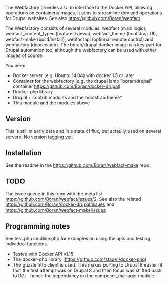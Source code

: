 The Webfactory provides a UI to interface to the Docker API, allowing operations on containers/images. It aims to streamline dev and operations for Drupal websites. See also https://github.com/Boran/webfact

The Webfactory consists of several modules: webfact (main logic), webfact_content_types (features/views), webfact_theme (bootstrap UI), webfact-make (build/install), webfactapi (optional remote control) and webfactory (deprecated).
The boran/drupal docker image is a key part for Drupal automation too, although the webfactory can be used with other images of course.

You need:
* Docker server (e.g. Ubuntu 14.04) with docker 1.5 or later
* Container for the webfactory (e.g. the drupal lamp "boran/drupal" container https://github.com/Boran/docker-drupal)
* Docker-php library 
* Drupal + contrib modules and the bootstrap theme* 
* This module and the modules above
  
Version
-------
This is still in early beta and in a state of flux, but actaully used on several servers. No version tagging yet.

Installation
----------------
See the readme in the https://github.com/Boran/webfact-make repo.


TODO
----
The issue queue in this repo with the meta list https://github.com/Boran/webfact/issues/2. See also the related  https://github.com/Boran/docker-drupal/issues and https://github.com/Boran/webfact-make/issues

Programming notes
-----------------
See test.php cmdline.php for examples on using the apis and testing individual functions.
* Tested with Docker API v1.15
* The docker-php library (https://github.com/stage1/docker-php) 
* The guzzle http client is used. This makes porting to Drupal 8 easier (if fact the first attempt was on Drupal 8 and then focus was shifted back to D7) - hence the dependancy on the composer_manager module.
